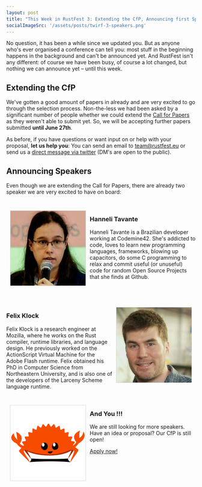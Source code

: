 ```yaml
---
layout: post
title: "This Week in RustFest 3: Extending the CfP, Announcing first Speakers"
socialImageSrc: '/assets/posts/twirf-3-speakers.png'
---
```



No question, it has been a while since we updated you. But as anyone who's ever organised a conference can tell you: most stuff in the beginning happens in the background and can't be announced yet. And RustFest isn't any different: of course we have been busy, of course a lot changed, but nothing we can announce yet – until this week.

## Extending the CfP

We've gotten a good amount of papers in already and are very excited to go through the selection process. Non-the-less we had been asked by a significant number of people whether we could extend the [Call for Papers](https://cfp.rustfest.eu) as they weren't able to submit yet. So, we will be accepting further papers submitted **until June 27th**.

As before, if you have questions or want input on or help with your proposal, **let us help you**: You can send an email to <team@rustfest.eu> or send us a [direct message via twitter](https://twitter.com/rustfest) (DM's are open to the public).

## Announcing Speakers

Even though we are extending the Call for Papers, there are already two speaker we are very excited to have on board:

<br />

<img src="/assets/speakers/hanneli.jpg" style="max-width: 200px; float: left; margin: 10px; border: 1px solid gainsboro;" />

### Hanneli Tavante

Hanneli Tavante is a Brazilian developer working at Codemine42. She's addicted to code, loves to learn new programming languages, frameworks, blowing up capacitors, do some C programming to relax and commit useful (or unuseful) code for random Open Source Projects that she finds at Github.

<span style="clear: both">&nbsp;</span>

<br/>

<img src="/assets/speakers/felix.jpg" style="max-width: 200px; float: right; margin: 10px; border: 1px solid gainsboro;" />

### Felix Klock

Felix Klock is a research engineer at Mozilla, where he works on the Rust compiler, runtime libraries, and language design. He previously worked on the ActionScript Virtual Machine for the Adobe Flash runtime. Felix obtained his PhD in Computer Science from Northeastern University, and is also one of the developers of the Larceny Scheme language runtime.

<br/>

<img src="/assets/speakers/rustacean-flat-happy.png" style="max-width: 200px; float: left; margin: 10px; border: 1px solid gainsboro;" />

### And You !!!

We are still looking for more speakers. Have an idea or proposal? Our CfP is still open!

<a class="cfp-button button" href="http://www.rustfest.eu/papers/">Apply now!</a>
